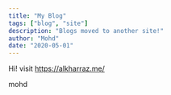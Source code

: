 ```yaml
---
title: "My Blog"
tags: ["blog", "site"]
description: "Blogs moved to another site!"
author: "Mohd"
date: "2020-05-01"
---
```


Hi! visit https://alkharraz.me/

mohd